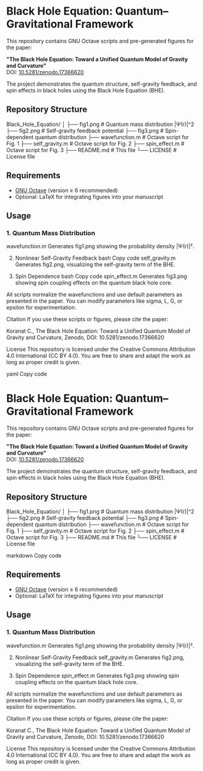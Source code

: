 # Black Hole Equation: Quantum–Gravitational Framework

This repository contains GNU Octave scripts and pre-generated figures for the paper:

**"The Black Hole Equation: Toward a Unified Quantum Model of Gravity and Curvature"**  
DOI: [10.5281/zenodo.17366620](https://doi.org/10.5281/zenodo.17366620)

The project demonstrates the quantum structure, self-gravity feedback, and spin effects in black holes using the Black Hole Equation (BHE).

## Repository Structure

Black_Hole_Equation/
│
├── fig1.png # Quantum mass distribution |Ψ(r)|^2
├── fig2.png # Self-gravity feedback potential
├── fig3.png # Spin-dependent quantum distribution
├── wavefunction.m # Octave script for Fig. 1
├── self_gravity.m # Octave script for Fig. 2
├── spin_effect.m # Octave script for Fig. 3
├── README.md # This file
└── LICENSE # License file

## Requirements

- [GNU Octave](https://www.gnu.org/software/octave/) (version ≥ 6 recommended)  
- Optional: LaTeX for integrating figures into your manuscript

## Usage

### 1. Quantum Mass Distribution
wavefunction.m
Generates fig1.png showing the probability density |Ψ(r)|².

2. Nonlinear Self-Gravity Feedback
bash
Copy code
self_gravity.m
Generates fig2.png, visualizing the self-gravity term of the BHE.

3. Spin Dependence
bash
Copy code
spin_effect.m
Generates fig3.png showing spin coupling effects on the quantum black hole core.

All scripts normalize the wavefunctions and use default parameters as presented in the paper. You can modify parameters like sigma, L, G, or epsilon for experimentation.

Citation
If you use these scripts or figures, please cite the paper:

Koranat C., The Black Hole Equation: Toward a Unified Quantum Model of Gravity and Curvature, Zenodo, DOI: 10.5281/zenodo.17366620

License
This repository is licensed under the Creative Commons Attribution 4.0 International (CC BY 4.0). You are free to share and adapt the work as long as proper credit is given.

yaml
Copy code
# Black Hole Equation: Quantum–Gravitational Framework

This repository contains GNU Octave scripts and pre-generated figures for the paper:

**"The Black Hole Equation: Toward a Unified Quantum Model of Gravity and Curvature"**  
DOI: [10.5281/zenodo.17366620](https://doi.org/10.5281/zenodo.17366620)

The project demonstrates the quantum structure, self-gravity feedback, and spin effects in black holes using the Black Hole Equation (BHE).

## Repository Structure

Black_Hole_Equation/
│
├── fig1.png # Quantum mass distribution |Ψ(r)|^2
├── fig2.png # Self-gravity feedback potential
├── fig3.png # Spin-dependent quantum distribution
├── wavefunction.m # Octave script for Fig. 1
├── self_gravity.m # Octave script for Fig. 2
├── spin_effect.m # Octave script for Fig. 3
├── README.md # This file
└── LICENSE # License file

markdown
Copy code

## Requirements

- [GNU Octave](https://www.gnu.org/software/octave/) (version ≥ 6 recommended)  
- Optional: LaTeX for integrating figures into your manuscript

## Usage

### 1. Quantum Mass Distribution
wavefunction.m
Generates fig1.png showing the probability density |Ψ(r)|².

2. Nonlinear Self-Gravity Feedback
self_gravity.m
Generates fig2.png, visualizing the self-gravity term of the BHE.

3. Spin Dependence
spin_effect.m
Generates fig3.png showing spin coupling effects on the quantum black hole core.

All scripts normalize the wavefunctions and use default parameters as presented in the paper. You can modify parameters like sigma, L, G, or epsilon for experimentation.

Citation
If you use these scripts or figures, please cite the paper:

Koranat C., The Black Hole Equation: Toward a Unified Quantum Model of Gravity and Curvature, Zenodo, DOI: 10.5281/zenodo.17366620

License
This repository is licensed under the Creative Commons Attribution 4.0 International (CC BY 4.0). You are free to share and adapt the work as long as proper credit is given.
